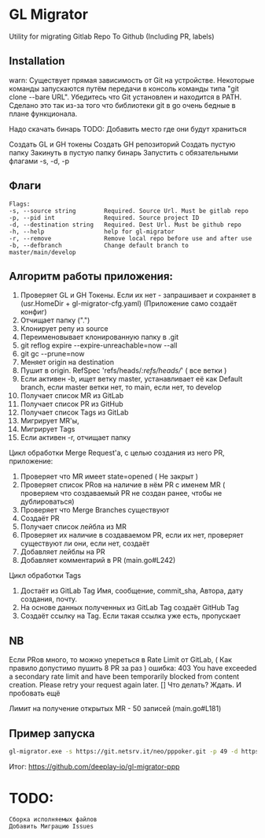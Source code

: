 # GL Migrator

Utility for migrating Gitlab Repo To Github (Including PR, labels)

## Installation

warn: Существует прямая зависимость от Git на устройстве.
Некоторые команды запускаются путём передачи в консоль команды типа "git clone --bare URL".
Убедитесь что Git установлен и находится в PATH.
Сделано это так из-за того что библиотеки git в go очень бедные в плане функционала.


Надо скачать бинарь TODO: Добавить место где они будут храниться

Создать GL и GH токены
Создать GH репозиторий
Создать пустую папку
Закинуть в пустую папку бинарь
Запустить с обязательными флагами -s, -d, -p

## Флаги
```
Flags:
-s, --source string        Required. Source Url. Must be gitlab repo
-p, --pid int              Required. Source project ID
-d, --destination string   Required. Dest Url. Must be github repo
-h, --help                 help for gl-migrator
-r, --remove               Remove local repo before use and after use
-b, --defbranch            Change default branch to master/main/develop
```
## Алгоритм работы приложения:

1) Проверяет GL и GH Токены. Если их нет - запрашивает и сохраняет в (usr.HomeDir + gl-migrator-cfg.yaml) (Приложение само создаёт конфиг)
2) Отчищает папку (".")
3) Клонирует репу из source
4) Переименовывает клонированную папку в .git
5) git reflog expire --expire-unreachable=now --all
6) git gc --prune=now
7) Меняет origin на destination
8) Пушит в origin. RefSpec 'refs/heads/*:refs/heads/*' ( все ветки )
9) Если активен -b, ищет ветку master, устанавливает её как Default branch, если master ветки нет, то main, если нет, то develop
10) Получает список MR из GitLab
11) Получает список PR из GitHub
12) Получает список Tags из GitLab
13) Мигрирует MR'ы,
14) Мигрирует Tags
15) Если активен -r, отчищает папку

Цикл обработки Merge Request'a, с целью создания из него PR, приложение:
1) Проверяет что MR имеет state=opened ( Не закрыт )
2) Проверяет список PRов на наличие в нём PR с именем MR ( проверяем что создаваемый PR не создан ранее, чтобы не дублироваться)
3) Проверяет что Merge Branches существуют
4) Создаёт PR
5) Получает список лейбла из MR
6) Проверяет их наличие в создаваемом PR, если их нет, проверяет существуют ли они, если нет, создаёт
7) Добавляет лейблы на PR
8) Добавляет комментарий в PR (main.go#L242)

Цикл обработки Tags
1) Достаёт из GitLab Tag Имя, сообщение, commit_sha, Автора, дату создания, почту.
2) На основе данных полученных из GitLab Tag создаёт GitHub Tag
3) Создаёт ссылку на Tag. Если такая ссылка уже есть, пропускает

## NB

Если PRов много, то можно упереться в Rate Limit от GitLab, ( Как правило допустимо пушить 8 PR за раз ) ошибка:
403 You have exceeded a secondary rate limit and have been temporarily blocked from content creation. Please retry your request again later. []
Что делать? Ждать. И пробовать ещё

Лимит на получение открытых MR - 50 записей (main.go#L181)

## Пример запуска
```bash
gl-migrator.exe -s https://git.netsrv.it/neo/pppoker.git -p 49 -d https://github.com/deeplay-io/gl-migrator-ppp.git
```
Итог: https://github.com/deeplay-io/gl-migrator-ppp

# TODO:
```
Сборка исполняемых файлов
Добавить Миграцию Issues
```

